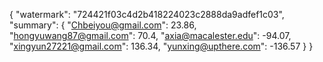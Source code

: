 {
    "watermark": "724421f03c4d2b418224023c2888da9adfef1c03", 
    "summary": {
        "Chbeiyou@gmail.com": 23.86, 
        "hongyuwang87@gmail.com": 70.4, 
        "axia@macalester.edu": -94.07, 
        "xingyun27221@gmail.com": 136.34, 
        "yunxing@upthere.com": -136.57
    }
}